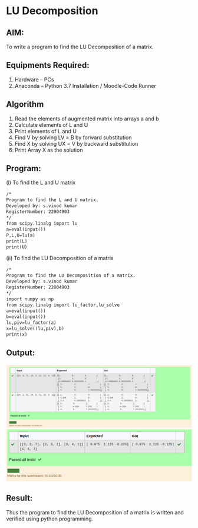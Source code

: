 # LU Decomposition 

## AIM:
To write a program to find the LU Decomposition of a matrix.

## Equipments Required:
1. Hardware – PCs
2. Anaconda – Python 3.7 Installation / Moodle-Code Runner

## Algorithm
1. Read the elements of augmented matrix into arrays a and b
2. Calculate elements of L and U
3. Print elements of L and U
4. Find V by solving LV = B by forward substitution 
5. Find X by solving UX = V by backward substitution
6. Print Array X as the solution
## Program:
(i) To find the L and U matrix
```
/*
Program to find the L and U matrix.
Developed by: s.vinod kumar
RegisterNumber: 22004903
*/
from scipy.linalg import lu
a=eval(input())
P,L,U=lu(a)
print(L)
print(U)
```

(ii) To find the LU Decomposition of a matrix
```
/*
Program to find the LU Decomposition of a matrix.
Developed by: s.vinod kumar
RegisterNumber: 22004903
*/
import numpy as np
from scipy.linalg import lu_factor,lu_solve
a=eval(input())
b=eval(input())
lu,piv=lu_factor(a)
x=lu_solve((lu,piv),b)
print(x)
```

## Output:
![output](/output4.png)
![output](/output.png)

## Result:
Thus the program to find the LU Decomposition of a matrix is written and verified using python programming.

